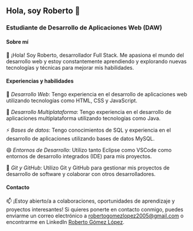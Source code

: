 ## Hola, soy Roberto 👋
### Estudiante de Desarrollo de Aplicaciones Web (DAW)


#### Sobre mí
🔭 ¡Hola! Soy Roberto, desarrollador Full Stack. Me apasiona el mundo del desarrollo web y estoy constantemente aprendiendo y explorando nuevas tecnologías y técnicas para mejorar mis habilidades.


#### Experiencias y habilidades
🌱 *Desarrollo Web*: Tengo experiencia en el desarrollo de aplicaciones web utilizando tecnologías como HTML, CSS y JavaScript.

🌱 *Desarrollo Multiplataforma*: Tengo experiencia en el desarrollo de aplicaciones multiplataforma utilizando tecnologías como Java.

⚡ *Bases de datos*: Tengo conocimientos de SQL y experiencia en el desarrollo de aplicaciones utilizando bases de datos MySQL.

😄 *Entornos de Desarrollo*: Utilizo tanto Eclipse como VSCode como entornos de desarrollo integrados (IDE) para mis proyectos.

👯 *Git y GitHub*: Utilizo Git y GitHub para gestionar mis proyectos de desarrollo de software y colaborar con otros desarrolladores.


#### Contacto
📫 ¡Estoy abierto/a a colaboraciones, oportunidades de aprendizaje y proyectos interesantes! Si quieres ponerte en contacto conmigo, puedes enviarme un correo electrónico a [robertogomezlopez2005@gmail.com](robertogomezlopez2005@gmail.com) o encontrarme en LinkedIn [Roberto Gómez López](https://www.linkedin.com/in/roberto-gómez-lópez-72b0022a0/).

<!--
**RoGoLo-05/RoGoLo-05** is a ✨ _special_ ✨ repository because its `README.md` (this file) appears on your GitHub profile.

Here are some ideas to get you started:

- 🔭 I’m currently working on ...
- 🌱 I’m currently learning ...
- 👯 I’m looking to collaborate on ...
- 🤔 I’m looking for help with ...
- 💬 Ask me about ...
- 📫 How to reach me: ...
- 😄 Pronouns: ...
- ⚡ Fun fact: ...
-->
